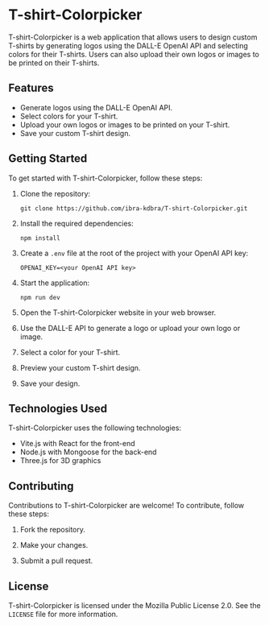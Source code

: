 # T-shirt-Colorpicker

T-shirt-Colorpicker is a web application that allows users to design custom T-shirts by generating logos using the DALL-E OpenAI API and selecting colors for their T-shirts. Users can also upload their own logos or images to be printed on their T-shirts.

## Features

- Generate logos using the DALL-E OpenAI API.
- Select colors for your T-shirt.
- Upload your own logos or images to be printed on your T-shirt.
- Save your custom T-shirt design.

## Getting Started

To get started with T-shirt-Colorpicker, follow these steps:

1. Clone the repository:

    ```
    git clone https://github.com/ibra-kdbra/T-shirt-Colorpicker.git
    ```

2. Install the required dependencies:

    ```
    npm install
    ```

3. Create a `.env` file at the root of the project with your OpenAI API key:

    ```
    OPENAI_KEY=<your OpenAI API key>
    ```

4. Start the application:

    ```
    npm run dev
    ```

5. Open the T-shirt-Colorpicker website in your web browser.

6. Use the DALL-E API to generate a logo or upload your own logo or image.

7. Select a color for your T-shirt.

8. Preview your custom T-shirt design.

9. Save your design.

## Technologies Used

T-shirt-Colorpicker uses the following technologies:

- Vite.js with React for the front-end
- Node.js with Mongoose for the back-end
- Three.js for 3D graphics

## Contributing

Contributions to T-shirt-Colorpicker are welcome! To contribute, follow these steps:

1. Fork the repository.

2. Make your changes.

3. Submit a pull request.

## License

T-shirt-Colorpicker is licensed under the Mozilla Public License 2.0. See the `LICENSE` file for more information.
